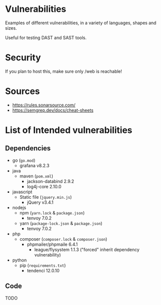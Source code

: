 # Vulnerabilities

Examples of different vulnerabilities, in a variety of languages, shapes and sizes.

Useful for testing DAST and SAST tools.

# Security

If you plan to host this, make sure only /web is reachable!

# Sources
- https://rules.sonarsource.com/
- https://semgrep.dev/docs/cheat-sheets

# List of Intended vulnerabilities

## Dependencies

* go (`go.mod`)
  * grafana v8.2.3
* java
  * maven (`pom.xml`)
    * jackson-databind 2.9.2
    * log4j-core 2.10.0
* javascript
  * Static file (`jquery.min.js`)
    * jQuery v3.4.1
* nodejs
  * npm (`yarn.lock` & `package.json`)
    * tenvoy 7.0.2
  * yarn (`package-lock.json` & `package.json`)
    * tenvoy 7.0.2
* php
  * composer (`composer.lock` & `composer.json`)
    * phpmailer/phpmaile 6.4.1
      * league/flysystem 1.1.3 ("forced" inherit dependency vulnerability)
* python
  * pip (`requirements.txt`)
    * tendenci 12.0.10

## Code

TODO